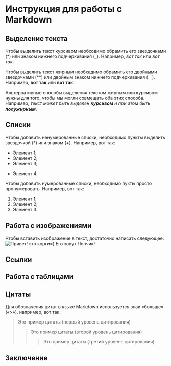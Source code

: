 # Инструкция для работы с Markdown

## Выделение текста

Чтобы выделить текст курсивом необходимо обрамить его звездочками (*) или знаком нижнего подчеркивания (_). Например, *вот так* или _вот так_.

Чтобы выделить текст жирным необхадимо обрамить его двойными звездочками (**) или двойным знаком нижнего подчеркивания (__). Например, **вот так** или __вот так__.

Альтернативные способы выделения текстом жирным или курсивом
нужны для того, чтобы мы могли совмещать оба этих способа. Например, _текст может быть выделен **курсивом** и при этом быть **полужирным**_.

## Списки

Чтобы добавить ненумерованные списки, необходимо пункты выделить звездочкой (*) или знаком (+). Например, вот так:
* Элемент 1;
* Элемент 2;
* Элемент 3;
+ Элемент 4.

Чтобы добавить нумерованные списки, необходимо пукты просто пронумеровать. Например, вот так:
1. Элемент 1;
2. Элемент 2;
3. Элемент 3.

## Работа с изображениями

Чтобы вставить изображение в текст, достаточно написать следующее:
![Привет! это корги=) Его зовут Пончик!](Corgi.jpg)

## Ссылки

## Работа с таблицами

## Цитаты

Для обозначения цитат в языке Markdown используется знак «больше» («>»). например, вот так:
> Это пример цитаты (первый уровень цитирования) 
>> Это пример цитаты (второй уровень цитирования)
>>> Это пример цитаты (третий уровень цитирования)

## Заключение